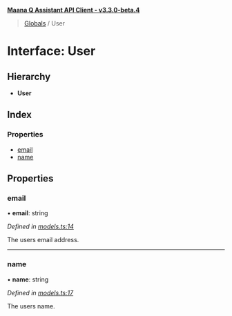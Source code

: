**[Maana Q Assistant API Client - v3.3.0-beta.4](../README.md)**

> [Globals](../README.md) / User

# Interface: User

## Hierarchy

* **User**

## Index

### Properties

* [email](user.md#email)
* [name](user.md#name)

## Properties

### email

•  **email**: string

*Defined in [models.ts:14](https://github.com/maana-io/q-assistant-client/blob/7fea6ec/src/models.ts#L14)*

The users email address.

___

### name

•  **name**: string

*Defined in [models.ts:17](https://github.com/maana-io/q-assistant-client/blob/7fea6ec/src/models.ts#L17)*

The users name.

